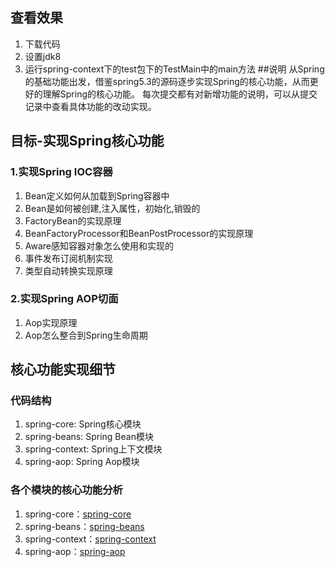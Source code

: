 ## 查看效果
1. 下载代码
2. 设置jdk8
3. 运行spring-context下的test包下的TestMain中的main方法
##说明
从Spring的基础功能出发，借鉴spring5.3的源码逐步实现Spring的核心功能，从而更好的理解Spring的核心功能。
每次提交都有对新增功能的说明，可以从提交记录中查看具体功能的改动实现。
## 目标-实现Spring核心功能
### 1.实现Spring IOC容器
1. Bean定义如何从加载到Spring容器中
2. Bean是如何被创建,注入属性，初始化,销毁的
3. FactoryBean的实现原理
4. BeanFactoryProcessor和BeanPostProcessor的实现原理
5. Aware感知容器对象怎么使用和实现的
6. 事件发布订阅机制实现
7. 类型自动转换实现原理

### 2.实现Spring AOP切面
1. Aop实现原理
2. Aop怎么整合到Spring生命周期

## 核心功能实现细节
### 代码结构
1. spring-core: Spring核心模块
2. spring-beans: Spring Bean模块
3. spring-context: Spring上下文模块
4. spring-aop: Spring Aop模块
### 各个模块的核心功能分析
1. spring-core：[spring-core](./spring-core/spring-core.md)
2. spring-beans：[spring-beans](./spring-beans/spring-beans.md)
3. spring-context：[spring-context](./spring-context/spring-context.md)
4. spring-aop：[spring-aop](./spring-aop/spring-aop.md)